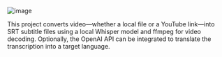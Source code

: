 ![image](https://github.com/user-attachments/assets/fca7b2c1-cc9d-40be-b191-1c94f22e5a3d)

This project converts video—whether a local file or a YouTube link—into SRT subtitle files using a local Whisper model and ffmpeg for video decoding. Optionally, the OpenAI API can be integrated to translate the transcription into a target language.
